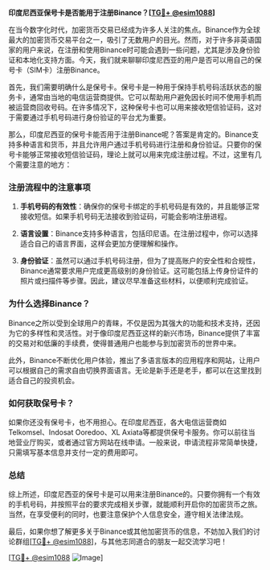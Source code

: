 **印度尼西亚保号卡是否能用于注册Binance？[[TG💪+ @esim1088](https://t.me/s/esim1088)]**

在当今数字化时代，加密货币交易已经成为许多人关注的焦点。Binance作为全球最大的加密货币交易平台之一，吸引了无数用户的目光。然而，对于许多非英语国家的用户来说，在注册和使用Binance时可能会遇到一些问题，尤其是涉及身份验证和本地化支持方面。今天，我们就来聊聊印度尼西亚的用户是否可以用自己的保号卡（SIM卡）注册Binance。

首先，我们需要明确什么是保号卡。保号卡是一种用于保持手机号码活跃状态的服务卡，通常由当地的电信运营商提供。它可以帮助用户避免因长时间不使用手机而被运营商回收号码。在许多情况下，这种保号卡也可以用来接收短信验证码，这对于需要通过手机号码进行身份验证的平台尤为重要。

那么，印度尼西亚的保号卡能否用于注册Binance呢？答案是肯定的。Binance支持多种语言和货币，并且允许用户通过手机号码进行注册和身份验证。只要你的保号卡能够正常接收短信验证码，理论上就可以用来完成注册过程。不过，这里有几个需要注意的地方：

### **注册流程中的注意事项**

1. **手机号码的有效性**：确保你的保号卡绑定的手机号码是有效的，并且能够正常接收短信。如果手机号码无法接收到验证码，可能会影响注册进程。

2. **语言设置**：Binance支持多种语言，包括印尼语。在注册过程中，你可以选择适合自己的语言界面，这样会更加方便理解和操作。

3. **身份验证**：虽然可以通过手机号码注册，但为了提高账户的安全性和合规性，Binance通常要求用户完成更高级别的身份验证。这可能包括上传身份证件的照片或扫描件等步骤。因此，建议尽早准备这些材料，以便顺利完成验证。

### **为什么选择Binance？**

Binance之所以受到全球用户的青睐，不仅是因为其强大的功能和技术支持，还因为它的多样性和灵活性。对于像印度尼西亚这样的新兴市场，Binance提供了丰富的交易对和低廉的手续费，使得普通用户也能参与到加密货币的世界中来。

此外，Binance不断优化用户体验，推出了多语言版本的应用程序和网站，让用户可以根据自己的需求自由切换界面语言。无论是新手还是老手，都可以在这里找到适合自己的投资机会。

### **如何获取保号卡？**

如果你还没有保号卡，也不用担心。在印度尼西亚，各大电信运营商如Telkomsel、Indosat Ooredoo、XL Axiata等都提供保号卡服务。你可以前往当地营业厅购买，或者通过官方网站在线申请。一般来说，申请流程非常简单快捷，只需填写基本信息并支付一定的费用即可。

### **总结**

综上所述，印度尼西亚的保号卡是可以用来注册Binance的。只要你拥有一个有效的手机号码，并按照平台的要求完成相关步骤，就能顺利开启你的加密货币之旅。当然，在享受便利的同时，也要注意保护个人信息安全，遵守相关法律法规。

最后，如果你想了解更多关于Binance或其他加密货币的信息，不妨加入我们的讨论群组[[TG💪+ @esim1088](https://t.me/s/esim1088)]，与其他志同道合的朋友一起交流学习吧！

[[TG💪+ @esim1088](https://t.me/s/esim1088) ![Image](https://i.postimg.cc/4NQfJmqS/Snipaste-2025-05-13-00-14-12.png)]